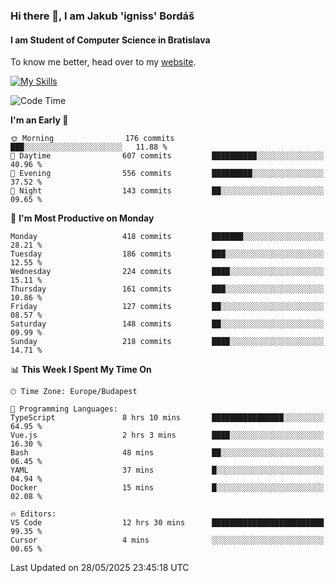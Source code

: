 ### Hi there 👋, I am Jakub 'igniss' Bordáš

#### I am Student of Computer Science in Bratislava
To know me better, head over to my [website](https://bordas.sk).

[![My Skills](https://skillicons.dev/icons?i=js,typescript,html,css,figma,svelte,vue,next,postgresql,nest,express,nodejs)](https://bordas.sk)


<!--START_SECTION:waka-->
![Code Time](http://img.shields.io/badge/Code%20Time-1%2C918%20hrs%2032%20mins-blue)

**I'm an Early 🐤** 

```text
🌞 Morning                176 commits         ███░░░░░░░░░░░░░░░░░░░░░░   11.88 % 
🌆 Daytime                607 commits         ██████████░░░░░░░░░░░░░░░   40.96 % 
🌃 Evening                556 commits         █████████░░░░░░░░░░░░░░░░   37.52 % 
🌙 Night                  143 commits         ██░░░░░░░░░░░░░░░░░░░░░░░   09.65 % 
```
📅 **I'm Most Productive on Monday** 

```text
Monday                   418 commits         ███████░░░░░░░░░░░░░░░░░░   28.21 % 
Tuesday                  186 commits         ███░░░░░░░░░░░░░░░░░░░░░░   12.55 % 
Wednesday                224 commits         ████░░░░░░░░░░░░░░░░░░░░░   15.11 % 
Thursday                 161 commits         ███░░░░░░░░░░░░░░░░░░░░░░   10.86 % 
Friday                   127 commits         ██░░░░░░░░░░░░░░░░░░░░░░░   08.57 % 
Saturday                 148 commits         ██░░░░░░░░░░░░░░░░░░░░░░░   09.99 % 
Sunday                   218 commits         ████░░░░░░░░░░░░░░░░░░░░░   14.71 % 
```


📊 **This Week I Spent My Time On** 

```text
🕑︎ Time Zone: Europe/Budapest

💬 Programming Languages: 
TypeScript               8 hrs 10 mins       ████████████████░░░░░░░░░   64.95 % 
Vue.js                   2 hrs 3 mins        ████░░░░░░░░░░░░░░░░░░░░░   16.30 % 
Bash                     48 mins             ██░░░░░░░░░░░░░░░░░░░░░░░   06.45 % 
YAML                     37 mins             █░░░░░░░░░░░░░░░░░░░░░░░░   04.94 % 
Docker                   15 mins             █░░░░░░░░░░░░░░░░░░░░░░░░   02.08 % 

🔥 Editors: 
VS Code                  12 hrs 30 mins      █████████████████████████   99.35 % 
Cursor                   4 mins              ░░░░░░░░░░░░░░░░░░░░░░░░░   00.65 % 
```


 Last Updated on 28/05/2025 23:45:18 UTC
<!--END_SECTION:waka-->
